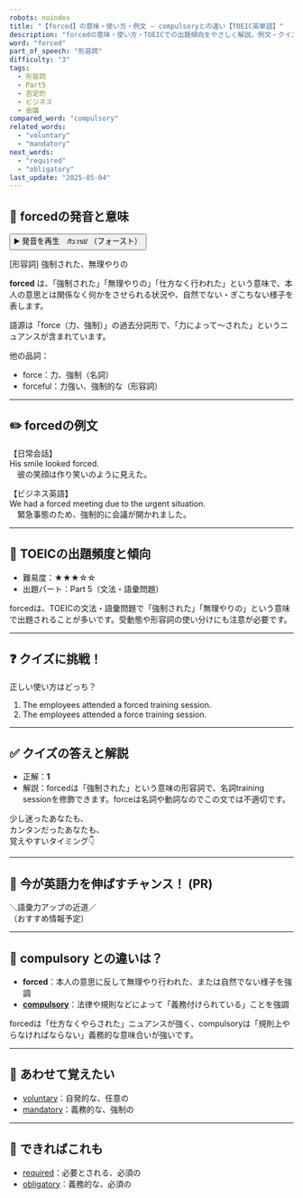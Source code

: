 ```yaml
---
robots: noindex
title: "【forced】の意味・使い方・例文 ― compulsoryとの違い【TOEIC英単語】"
description: "forcedの意味・使い方・TOEICでの出題傾向をやさしく解説。例文・クイズ付きでcompulsoryとの違いもわかりやすく学べます。"
word: "forced"
part_of_speech: "形容詞"
difficulty: "3"
tags:
  - 形容詞
  - Part5
  - 否定的
  - ビジネス
  - 会議
compared_word: "compulsory"
related_words:
  - "voluntary"
  - "mandatory"
next_words:
  - "required"
  - "obligatory"
last_update: "2025-05-04"
---
```


## 🔰 forcedの発音と意味

<button class="play-audio" onclick="playTTS('forced')">
  <span class="play-audio-main">
    ▶️ 発音を再生　/fɔːrst/
  </span>
  <span class="play-audio-sub">
    （フォースト）
  </span>
</button>

[形容詞] 強制された、無理やりの

**forced** は、「強制された」「無理やりの」「仕方なく行われた」という意味で、本人の意思とは関係なく何かをさせられる状況や、自然でない・ぎこちない様子を表します。

語源は「force（力、強制）」の過去分詞形で、「力によって～された」というニュアンスが含まれています。

他の品詞：  
- force：力、強制（名詞）
- forceful：力強い、強制的な（形容詞）

---

## ✏️ forcedの例文

【日常会話】  
His smile looked forced.  
　彼の笑顔は作り笑いのように見えた。

【ビジネス英語】  
We had a forced meeting due to the urgent situation.  
　緊急事態のため、強制的に会議が開かれました。

---

## 🎯 TOEICの出題頻度と傾向

- 難易度：★★★☆☆
- 出題パート：Part 5（文法・語彙問題）

forcedは、TOEICの文法・語彙問題で「強制された」「無理やりの」という意味で出題されることが多いです。受動態や形容詞の使い分けにも注意が必要です。

---

## ❓ クイズに挑戦！

正しい使い方はどっち？

1. The employees attended a forced training session.  
2. The employees attended a force training session.

---

## ✅ クイズの答えと解説

- 正解：**1**
- 解説：forcedは「強制された」という意味の形容詞で、名詞training sessionを修飾できます。forceは名詞や動詞なのでこの文では不適切です。

少し迷ったあなたも、  
カンタンだったあなたも、  
覚えやすいタイミング👇️

---

## 🚀 今が英語力を伸ばすチャンス！ (PR)

<div class="info-center">
＼語彙力アップの近道／<br>  
（おすすめ情報予定）
</div>

---

## 🤔  compulsory との違いは？

- **forced**：本人の意思に反して無理やり行われた、または自然でない様子を強調
- **[compulsory](/word/compulsory/)**：法律や規則などによって「義務付けられている」ことを強調

forcedは「仕方なくやらされた」ニュアンスが強く、compulsoryは「規則上やらなければならない」義務的な意味合いが強いです。

---

## 🧩 あわせて覚えたい

- [voluntary](/word/voluntary/)：自発的な、任意の
- [mandatory](/word/mandatory/)：義務的な、強制の

---

## 📖 できればこれも

- [required](/word/required/)：必要とされる、必須の
- [obligatory](/word/obligatory/)：義務的な、必須の

<!-- cvid: aid31_bid48 -->
